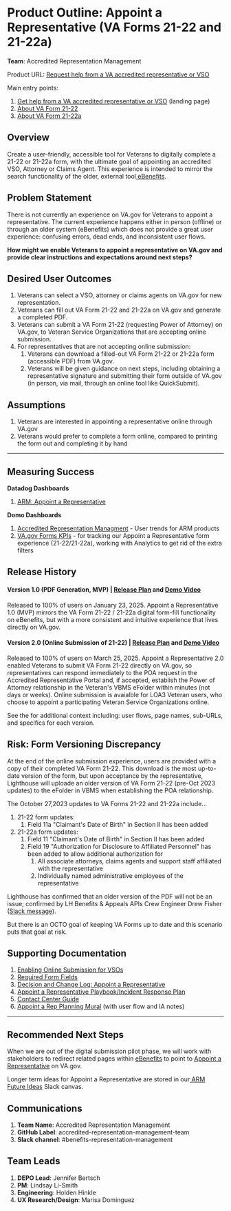 # **Product Outline: Appoint a Representative (VA Forms 21-22 and 21-22a)**

**Team**: Accredited Representation Management

Product URL: [Request help from a VA accredited representative or VSO](https://www.va.gov/get-help-from-accredited-representative/appoint-rep)

Main entry points:
1. [Get help from a VA accredited representative or VSO](https://www.va.gov/get-help-from-accredited-representative/) (landing page)
2. [About VA Form 21-22](https://www.va.gov/find-forms/about-form-21-22/)
3. [About VA Form 21-22a](https://www.va.gov/find-forms/about-form-21-22a/)


## **Overview**

Create a user-friendly, accessible tool for Veterans to digitally complete a 21-22 or 21-22a form, with the ultimate goal of appointing an accredited VSO, Attorney or Claims Agent. This experience is intended to mirror the search functionality of the older, external tool[ eBenefits](https://www.docstomarkdown.pro/convert-markdown-to-google-docs-online/%5Burl%5D\(https://www.ebenefits.va.gov/ebenefits/vso-search\)).


## **Problem Statement**

There is not currently an experience on VA.gov for Veterans to appoint a representative. The current experience happens either in person (offline) or through an older system (eBenefits) which does not provide a great user experience: confusing errors, dead ends, and inconsistent user flows.

**How might we enable Veterans to appoint a representative on VA.gov and provide clear instructions and expectations around next steps?**


## **Desired User Outcomes**

1. Veterans can select a VSO, attorney or claims agents on VA.gov for new representation.
3. Veterans can fill out VA Form 21-22 and 21-22a on VA.gov and generate a completed PDF.
4. Veterans can submit a VA Form 21-22 (requesting Power of Attorney) on VA.gov, to Veteran Service Organizations that are accepting online submission.
5. For representatives that are not accepting online submission:
   1. Veterans can download a filled-out VA Form 21-22 or 21-22a form (accessible PDF) from VA.gov.
   2. Veterans will be given guidance on next steps, including obtaining a representative signature and submitting their form outside of VA.gov (in person, via mail, through an online tool like QuickSubmit).


## **Assumptions**

1. Veterans are interested in appointing a representative online through VA.gov
2. Veterans would prefer to complete a form online, compared to printing the form out and completing it by hand
---

## **Measuring Success**

**Datadog Dashboards**
1. [ARM: Appoint a Representative](https://vagov.ddog-gov.com/dashboard/iiz-nnm-2em/arm-appoint-a-representative?fromUser=false&offset=0&refresh_mode=monthly&from_ts=1751353200032&to_ts=1753980942350&live=true)

**Domo Dashboards**
1. [Accredited Representation Managment](https://va-gov.domo.com/page/1897070864) - User trends for ARM products
2. [VA.gov Forms KPIs](https://va-gov.domo.com/page/447193050) - for tracking our Appoint a Representative form experience (21-22/21-22a), working with Analytics to get rid of the extra filters

## **Release History**

#### Version 1.0 (PDF Generation, MVP) | [Release Plan](https://github.com/department-of-veterans-affairs/va.gov-team/blob/master/products/accredited-representation-management/product-documentation/appoint-a-representative/release-plan-appoint-a-representative-1.0.md) and [Demo Video](https://dvagov.sharepoint.com/:v:/r/sites/vaabdvro/Shared%20Documents/Accredited%20Representation%20Management/Product%20Information/Product%20Demo%20Recordings/Appoint%20a%20Representative%20-%20PDF%20Generation%20Demo.mp4?csf=1&web=1&e=Z6NxVn)

Released to 100% of users on January 23, 2025. Appoint a Representative 1.0 (MVP) mirrors the VA Form 21-22 / 21-22a digital form-fill functionality on eBenefits, but with a more consistent and intuitive experience that lives directly on VA.gov. 

#### Version 2.0 (Online Submission of 21-22) | [Release Plan](https://github.com/department-of-veterans-affairs/va.gov-team/blob/master/products/accredited-representation-management/product-documentation/appoint-a-representative/release-plan-appoint-a-representative-2.0.md) and [Demo Video](https://dvagov.sharepoint.com/:v:/r/sites/vaabdvro/Shared%20Documents/Accredited%20Representation%20Management/Product%20Information/Product%20Demo%20Recordings/Appoint%20a%20Representative%20-%20Online%20Submission%20Demo.mp4?csf=1&web=1&e=6fZuue)

Released to 100% of users on March 25, 2025. Appoint a Representative 2.0 enabled Veterans to submit VA Form 21-22 directly on VA.gov, so representatives can respond immediately to the POA request in the Accredited Representative Portal and, if accepted, establish the Power of Attorney relationship in the Veteran's VBMS eFolder within minutes (not days or weeks). Online submission is avaialble for LOA3 Veteran users, who choose to appoint a participating Veteran Service Organizations online.

See the for additional context including: user flows, page names, sub-URLs, and specifics for each version.

## **Risk: Form Versioning Discrepancy**

At the end of the online submission experience, users are provided with a copy of their completed VA Form 21-22. This download is the most up-to-date version of the form, but upon acceptance by the representative, Lighthouse will uploade an older version of VA Form 21-22 (pre-Oct 2023 updates) to the eFolder in VBMS when establishing the POA relationship. 

The October 27,2023 updates to VA Forms 21-22 and 21-22a include...

1. 21-22 form updates:
   1. Field 11a "Claimant's Date of Birth" in Section II has been added
2. 21-22a form updates:
   1. Field 11 "Claimant's Date of Birth" in Section II has been added
   2. Field 19 "Authorization for Disclosure to Affiliated Personnel" has been added to allow additional authorization for
      1. All associate attorneys, claims agents and support staff affiliated with the representative
      2. Individually named administrative employees of the representative
         
Lighthouse has confirmed that an older version of the PDF will not be an issue; confirmed by LH Benefits & Appeals APIs Crew Engineer Drew Fisher ([Slack message](https://dsva.slack.com/archives/C063D0M76HX/p1706308610572019?thread_ts=1706119737.834139&cid=C063D0M76HX)).

But there is an OCTO goal of keeping VA Forms up to date and this scenario puts that goal at risk.

## **Supporting Documentation**

1. [Enabling Online Submission for VSOs](https://github.com/department-of-veterans-affairs/va.gov-team/blob/master/products/accredited-representation-management/product-documentation/appoint-a-representative/enabling-online-submission-for-vsos.md)
2. [Required Form Fields](https://github.com/department-of-veterans-affairs/va.gov-team/blob/master/products/accredited-representation-management/product-documentation/appoint-a-representative/required-form-fields.md)
3. [Decision and Change Log: Appoint a Representative](https://github.com/department-of-veterans-affairs/va.gov-team/blob/master/products/accredited-representation-management/product-documentation/appoint-a-representative/decision-change-log-appoint-a-representative.md)
4. [Appoint a Representative Playbook/Incident Response Plan](https://github.com/department-of-veterans-affairs/va.gov-team/blob/master/products/accredited-representation-management/product-documentation/appoint-a-representative/launch-materials/product-playbook-incident-response-plan.md)
5. [Contact Center Guide](https://github.com/department-of-veterans-affairs/va.gov-team/tree/master/products/accredited-representation-management/product-documentation/appoint-a-representative/contact-center)
6. [Appoint a Rep Planning Mural](https://app.mural.co/t/departmentofveteransaffairs9999/m/departmentofveteransaffairs9999/1714785369605/65b1ce20d08478615fe2ef8c347cf19305cbffab) (with user flow and IA notes)

---

## **Recommended Next Steps**

When we are out of the digital submission pilot phase, we will work with stakeholders to redirect related pages within [eBenefits](https://www.docstomarkdown.pro/convert-markdown-to-google-docs-online/%5Bhttps://www.ebenefits.va.gov/ebenefits/vso-search) to point to [Appoint a Representative](https://www.va.gov/get-help-from-accredited-representative/appoint-rep/introduction) on VA.gov.

Longer term ideas for Appoint a Representative are stored in our[ ARM Future Ideas](https://dsva.slack.com/docs/T03FECE8V/F06JUJ4CR19) Slack canvas.

## **Communications**

1. **Team Name**: Accredited Representation Management
2. **GitHub Label**: accredited-representation-management-team
3. **Slack channel**: #benefits-representation-management


## **Team Leads**

1. **DEPO Lead**: Jennifer Bertsch
2. **PM**: Lindsay Li-Smith
3. **Engineering**: Holden Hinkle
4. **UX Research/Design**: Marisa Dominguez
